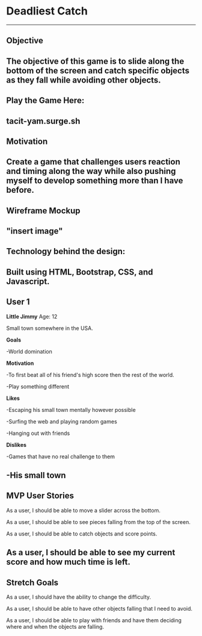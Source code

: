 # Deadliest Catch #
-------------------------------------
## Objective ##
The objective of this game is to slide along the bottom of the screen and catch specific objects as they fall while avoiding other objects.
-------------------------------------
## Play the Game Here: ##
tacit-yam.surge.sh
-------------------------------------
## Motivation ##
Create a game that challenges users reaction and timing along the way while also pushing myself to develop something more than I have before.
-------------------------------------
## Wireframe Mockup ##
"insert image"
-------------------------------------
## Technology behind the design: ##
Built using HTML, Bootstrap, CSS, and Javascript.
-------------------------------------
## User 1
**Little Jimmy**
Age: 12

Small town somewhere in the USA.

**Goals**

-World domination

**Motivation**

-To first beat all of his friend's high score then the rest of the world.

-Play something different

**Likes**

-Escaping his small town mentally however possible

-Surfing the web and playing random games

-Hanging out with friends

**Dislikes**

-Games that have no real challenge to them

-His small town
-------------------------------------
## MVP User Stories ##

As a user, I should be able to move a slider across the bottom.

As a user, I should be able to see pieces falling from the top of the screen.

As a user, I should be able to catch objects and score points.

As a user, I should be able to see my current score and how much time is left.
--------------------------------------
## Stretch Goals ##

As a user, I should have the ability to change the difficulty.

As a user, I should be able to have other objects falling that I need to avoid.

As a user, I should be able to play with friends and have them deciding where and when the objects are falling.
